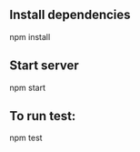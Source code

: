 <!-- # Products-API
back-end for Products for Project-Atelier -->

## Install dependencies
npm install

## Start server
npm start

## To run test:
npm test
